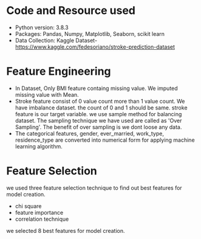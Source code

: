 # Code and Resource used
* Python version: 3.8.3
* Packages: Pandas, Numpy, Matplotlib, Seaborn, scikit learn
* Data Collection: Kaggle Dataset- https://www.kaggle.com/fedesoriano/stroke-prediction-dataset

# Feature Engineering
* In Dataset, Only BMI feature containg missing value. We imputed missing value with Mean.
* Stroke feature consist of 0 value count more than 1 value count. We have imbalance dataset. the count of 0 and 1 should be same. stroke feature is our target variable. we use sample method for balancing dataset. The sampling technique we have used are called as 'Over Sampling'. The benefit of over sampling is we dont loose any data.
* The categorical features, gender, ever_married, work_type, residence_type are converted into numerical form for applying machine learning algorithm.
# Feature Selection
we used three feature selection technique to find out best features for model creation.
* chi square
* feature importance
* correlation technique

we selected 8 best features for model creation.
